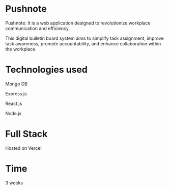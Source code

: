 # Pushnote
Pushnote: It is a web application designed to revolutionize workplace communication and efficiency. 

This digital bulletin board system aims to simplify task assignment, improve task awareness, promote accountability, and enhance collaboration within the workplace.

# Technologies used

  Mongo DB

  Express.js
  
  React.js
  
  Node.js 


# Full Stack 
Hosted on Vercel

# Time 
3 weeks


